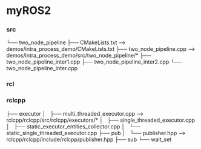 # myROS2

### src
└── two_node_pipeline
    ├── CMakeLists.txt                  --> demos/intra_process_demo/CMakeLists.txt
    ├── two_node_pipeline.cpp           --> demos/intra_process_demo/src/two_node_pipeline/*
    ├── two_node_pipeline_inter1.cpp
    ├── two_node_pipeline_inter2.cpp
    └── two_node_pipeline_inter.cpp


### rcl


### rclcpp
├── executor
│   ├── multi_threaded_executor.cpp             --> rclcpp/rclcpp/src/rclcpp/executors/*
│   ├── single_threaded_executor.cpp
│   ├── static_executor_entities_collector.cpp
│   └── static_single_threaded_executor.cpp
├── pub
│   └── publisher.hpp                           --> rclcpp/rclcpp/include/rclcpp/publisher.hpp
├── sub
└── wait_set

